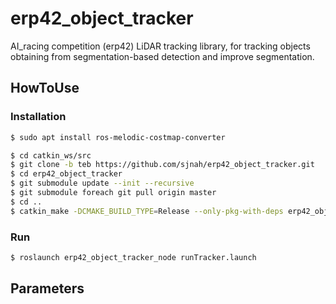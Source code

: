 # erp42_object_tracker
AI_racing competition (erp42) LiDAR tracking library, for tracking objects obtaining from segmentation-based detection and improve segmentation.

## HowToUse

### Installation
```bash
$ sudo apt install ros-melodic-costmap-converter

$ cd catkin_ws/src
$ git clone -b teb https://github.com/sjnah/erp42_object_tracker.git
$ cd erp42_object_tracker
$ git submodule update --init --recursive
$ git submodule foreach git pull origin master
$ cd ..
$ catkin_make -DCMAKE_BUILD_TYPE=Release --only-pkg-with-deps erp42_object_tracker_node
```

### Run
```bash
$ roslaunch erp42_object_tracker_node runTracker.launch
```

## Parameters
